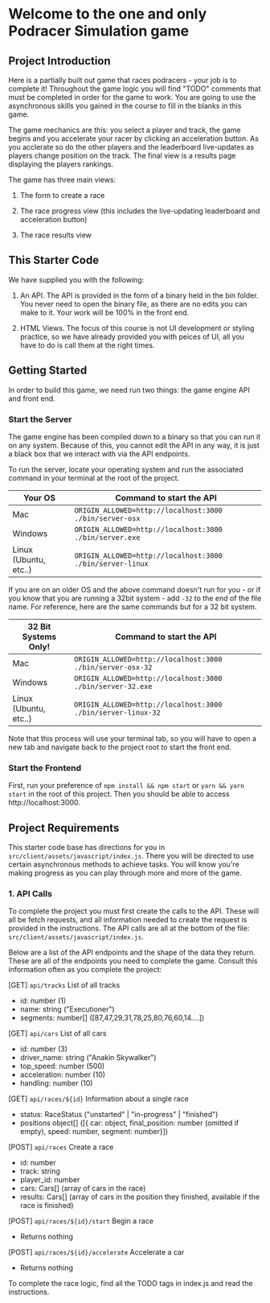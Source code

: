 # Welcome to the one and only Podracer Simulation game

## Project Introduction

Here is a partially built out game that races podracers - your job is to complete it! Throughout the game logic you will find "TODO" comments that must be completed in order for the game to work. You are going to use the asynchronous skills you gained in the course to fill in the blanks in this game. 

The game mechanics are this: you select a player and track, the game begins and you accelerate your racer by clicking an acceleration button. As you acclerate so do the other players and the leaderboard live-updates as players change position on the track. The final view is a results page displaying the players rankings. 

The game has three main views:

1) The form to create a race

2) The race progress view (this includes the live-updating leaderboard and acceleration button)

3) The race results view

## This Starter Code

We have supplied you with the following:

1) An API. The API is provided in the form of a binary held in the bin folder. You never need to open the binary file, as there are no edits you can make to it. Your work will be 100% in the front end.

2) HTML Views. The focus of this course is not UI development or styling practice, so we have already provided you with peices of UI, all you have to do is call them at the right times. 

## Getting Started

In order to build this game, we need run two things: the game engine API and front end. 

### Start the Server

The game engine has been compiled down to a binary so that you can run it on any system. Because of this, you cannot edit the API in any way, it is just a black box that we interact with via the API endpoints. 

To run the server, locate your operating system and run the associated command in your terminal at the root of the project.

| Your OS  | Command to start the API |
| ------------- | ------------- |
| Mac  | ```ORIGIN_ALLOWED=http://localhost:3000 ./bin/server-osx```  |
| Windows  | ```ORIGIN_ALLOWED=http://localhost:3000 ./bin/server.exe```  |
| Linux (Ubuntu, etc..) | ```ORIGIN_ALLOWED=http://localhost:3000 ./bin/server-linux```|

If you are on an older OS and the above command doesn't run for you - or if you know that you are running a 32bit system - add `-32` to the end of the file name. For reference, here are the same commands but for a 32 bit system.

| 32 Bit Systems Only!  | Command to start the API |
| ------------- | ------------- |
| Mac  | ```ORIGIN_ALLOWED=http://localhost:3000 ./bin/server-osx-32```  |
| Windows  | ```ORIGIN_ALLOWED=http://localhost:3000 ./bin/server-32.exe```  |
| Linux (Ubuntu, etc..) | ```ORIGIN_ALLOWED=http://localhost:3000 ./bin/server-linux-32```|

Note that this process will use your terminal tab, so you will have to open a new tab and navigate back to the project root to start the front end.

### Start the Frontend

First, run your preference of `npm install && npm start` or `yarn && yarn start` in the root of this project. Then you should be able to access http://localhost:3000.

## Project Requirements

This starter code base has directions for you in `src/client/assets/javascript/index.js`. There you will be directed to use certain asynchronous methods to achieve tasks. You will know you're making progress as you can play through more and more of the game.

### 1. API Calls

To complete the project you must first create the calls to the API. These will all be fetch requests, and all information needed to create the request is provided in the instructions. The API calls are all at the bottom of the file: `src/client/assets/javascript/index.js`.

Below are a list of the API endpoints and the shape of the data they return. These are all of the endpoints you need to complete the game. Consult this information often as you complete the project:

[GET] `api/tracks` 
List of all tracks
- id: number (1)
- name: string ("Executioner")
- segments: number[] ([87,47,29,31,78,25,80,76,60,14....])

[GET] `api/cars` 
List of all cars
- id: number (3)
- driver_name: string ("Anakin Skywalker")
- top_speed: number (500)
- acceleration: number (10)
- handling: number (10)

[GET] `api/races/${id}`
Information about a single race
- status: RaceStatus ("unstarted" | "in-progress" | "finished")
- positions object[] ([{ car: object, final_position: number (omitted if empty), speed: number, segment: number}])

[POST] `api/races` 
Create a race
- id: number
- track: string
- player_id: number
- cars: Cars[] (array of cars in the race)
- results: Cars[] (array of cars in the position they finished, available if the race is finished)

[POST] `api/races/${id}/start`
Begin a race
- Returns nothing

[POST] `api/races/${id}/accelerate`
Accelerate a car
- Returns nothing

To complete the race logic, find all the TODO tags in index.js and read the instructions. 



